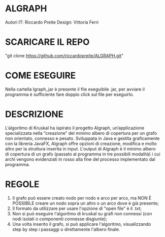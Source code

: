 # ALGRAPH
Autori
IT: Riccardo Preite
Design: Vittoria Ferri

# SCARICARE IL REPO
"git clone https://github.com/riccardopreite/ALGRAPH.git"

# COME ESEGUIRE
Nella cartella Igraph_jar è presente il file eseguibile .jar, per avviare il programma è sufficiente fare doppio click sul file per eseguirlo.

# DESCRIZIONE
L’algoritmo di Kruskal ha ispirato il progetto Algraph, un’applicazione specializzata nella “creazione”
del minimo albero di copertura per un grafo non orientato, connesso e pesato. Sviluppata in Java e gestita graficamente con la libreria JavaFX, Algraph offre opzioni di creazione, modifica e molto altro per la struttura inserita in input. L'output di Algraph
è il minimo albero di copertura di un grafo (passato al programma in tre possibili modalità) i cui archi vengono evidenziati in rosso alla fine del processo implementato dal programma. 
# REGOLE
1. Il grafo può essere creato nodo per nodo e arco per arco, ma NON È POSSIBILE creare un nodo sopra un altro o un arco dove è già presente;
2. Il formato da utilizzare per usare l'opzione di "open file" è il .txt;
3. Non si può eseguire l'algoritmo di kruskal su grafi non connessi (con nodi isolati o componenti connesse disgiunte);
4. Una volta inserito il grafo, si può applicare l'algoritmo, visualizzando step by step i passaggi o direttamente l'albero finale.
